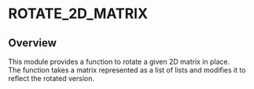 # ROTATE_2D_MATRIX  

## Overview  
This module provides a function to rotate a given 2D matrix in place.  
The function takes a matrix represented as a list of lists and modifies it to reflect the rotated version.
